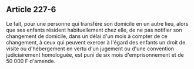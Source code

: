 Article 227-6
----
Le fait, pour une personne qui transfère son domicile en un autre lieu, alors
que ses enfants résident habituellement chez elle, de ne pas notifier son
changement de domicile, dans un délai d'un mois à compter de ce changement, à
ceux qui peuvent exercer à l'égard des enfants un droit de visite ou
d'hébergement en vertu d'un jugement ou d'une convention judiciairement
homologuée, est puni de six mois d'emprisonnement et de 50 000 F d'amende.
